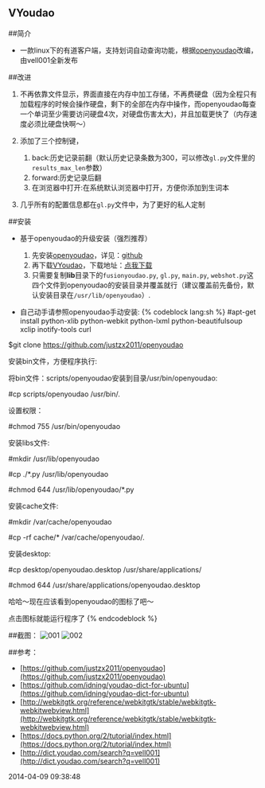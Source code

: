 VYoudao
------------
##简介

* 一款linux下的有道客户端，支持划词自动查询功能，根据[openyoudao](http://openyoudao.org/)改编，由vell001全新发布

##改进
1. 不再依靠文件显示，界面直接在内存中加工存储，不再费硬盘（因为全程只有加载程序的时候会操作硬盘，剩下的全部在内存中操作，而openyoudao每查一个单词至少需要访问硬盘4次，对硬盘伤害太大)，并且加载更快了（内存速度必须比硬盘快啊～）

2. 添加了三个控制键，
	1. back:历史记录前翻（默认历史记录条数为300，可以修改`gl.py`文件里的`results_max_len`参数）
	2. forward:历史记录后翻
	3. 在浏览器中打开:在系统默认浏览器中打开，方便你添加到生词本

3. 几乎所有的配置信息都在`gl.py`文件中，为了更好的私人定制

##安装

* 基于openyoudao的升级安装（强烈推荐）
	1. 先安装[openyoudao](http://openyoudao.org/)，详见：[github](https://github.com/justzx2011/openyoudao)
	2. 再下载[VYoudao](https://github.com/vell001/VYoudao)，下载地址：[点我下载](https://github.com/vell001/VYoudao/archive/master.zip)
	3. 只需要复制**lib**目录下的`fusionyoudao.py`, `gl.py`, `main.py`, `webshot.py`这四个文件到openyoudao的安装目录并覆盖就行（建议覆盖前先备份，默认安装目录在`/usr/lib/openyoudao`）.

* 自己动手请参照openyoudao手动安装:
{% codeblock lang:sh %}
#apt-get install python-xlib python-webkit python-lxml  python-beautifulsoup xclip inotify-tools curl

$git clone https://github.com/justzx2011/openyoudao

安装bin文件，方便程序执行: 

将bin文件：scripts/openyoudao安装到目录/usr/bin/openyoudao:

#cp scripts/openyoudao /usr/bin/.

设置权限：

#chmod 755 /usr/bin/openyoudao

安装libs文件: 

#mkdir /usr/lib/openyoudao

#cp ./*.py /usr/lib/openyoudao

#chmod 644 /usr/lib/openyoudao/*.py

安装cache文件:

#mkdir /var/cache/openyoudao

#cp -rf cache/* /var/cache/openyoudao/.

安装desktop:

#cp desktop/openyoudao.desktop /usr/share/applications/

#chmod 644 /usr/share/applications/openyoudao.desktop

哈哈～现在应该看到openyoudao的图标了吧～

点击图标就能运行程序了
{% endcodeblock %}

##截图：
![001](vblog.vell001.ml/images/20140409093509.png)
![002](vblog.vell001.ml/images/20140409093745.png)

##参考：
- [https://github.com/justzx2011/openyoudao](https://github.com/justzx2011/openyoudao)
- [https://github.com/idning/youdao-dict-for-ubuntu](https://github.com/idning/youdao-dict-for-ubuntu)
- [http://webkitgtk.org/reference/webkitgtk/stable/webkitgtk-webkitwebview.html](http://webkitgtk.org/reference/webkitgtk/stable/webkitgtk-webkitwebview.html)
- [https://docs.python.org/2/tutorial/index.html](https://docs.python.org/2/tutorial/index.html)
- [http://dict.youdao.com/search?q=vell001](http://dict.youdao.com/search?q=vell001)

2014-04-09 09:38:48 
